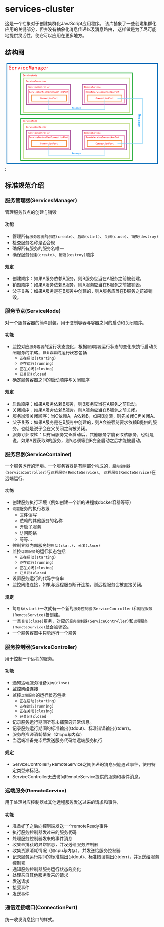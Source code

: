 # services-cluster
这是一个抽象对于创建集群化JavaScript应用程序。
该库抽象了一些创建集群化应用的关键部分，但并没有抽象化消息传递以及消息路由，
这样做是为了尽可能地提供灵活性，使它可以应用在更多地方。

## 结构图
![structure picture](./img/structure.gif);

## 标准规范介绍

### 服务管理器(ServicesManager)
管理服务节点的创建与销毁

#### 功能
* 管理所有`服务容器`的`创建(create)`、`启动(start)`、`关闭(close)`、`销毁(destroy)`
* 检查服务名称是否合规
* 确保所有服务的服务名唯一
* 确保服务`创建(create)`、`销毁(destroy)`顺序

#### 规定
* 创建顺序：如果A服务依赖B服务，则B服务应当在A服务之前被创建。
* 销毁顺序：如果A服务依赖B服务，则A服务应当在B服务之前被销毁。
* 父子关系：如果A服务是在B服务中创建的，则A服务应当在B服务之前被销毁。

### 服务节点(ServiceNode)
对一个服务容器的简单封装。用于控制容器与容器之间的启动和关闭顺序。

#### 功能
* 监控对应`服务容器`的运行状态变化，根据`服务容器`运行状态的变化来执行启动关闭服务的策略。`服务容器`的运行状态包括
    * `正在启动(starting)`
    * `正在运行(running)`
    * `正在关闭(closing)`
    * `已关闭(closed)`
* 确定服务容器之间的启动顺序与关闭顺序

#### 规定
* 启动顺序：如果A服务依赖B服务，则B服务应当在A服务之前启动。
* 关闭顺序：如果A服务依赖B服务，则A服务应当在B服务之前关闭。
* 服务崩溃关闭顺序：当C依赖A，A依赖B，如果B崩溃，则先关闭C再关闭A。
* 父子关系：如果A服务是在B服务中创建的，则A会被强制要求依赖B提供的服务。也就是说子会在父关闭之前被关闭。
* 服务可获取性：只有当服务完全启动后，其他服务才能获取该服务，也就是说，如果A要获取B的服务，则A必须等到B完全启动之后才能被启动。

### 服务容器(ServiceContainer)
一个服务运行的环境。一个服务容器是有两部分构成的，`服务控制器(ServiceController)`与`远程服务(RemoteService)`。
`远程服务(RemoteService)`在远端运行。

#### 功能
* 创建服务执行环境（例如创建一个新的进程或docker容器等等）
* `设置`服务的执行权限
    * 文件读写
    * 依赖的其他服务的名称
    * 开启子服务
    * 访问网络
    * 等等...
* 控制容器内部服务的`启动(start)`、`关闭(close)`
* 监控`远端服务`的运行状态包括
    * `正在启动(starting)`
    * `正在运行(running)`
    * `正在关闭(closing)`
    * `已关闭(closed)`
* 设置服务运行的代码字符串
* 监控网络连接，如果与远程服务断开连接，则远程服务会被直接关闭。

#### 规定
* 每`启动(start)`一次就有一个新的`服务控制器(ServiceController)`和`远程服务(RemoteService)`被创建。
* 一旦`关闭(close)`服务，对应的`服务控制器(ServiceController)`和`远程服务(RemoteService)`就会被销毁。
* 一个服务容器中只能运行一个服务

### 服务控制器(ServiceController)
用于控制一个远程的服务。

#### 功能
* 通知远端服务准备`关闭(close)`
* 监控网络连接
* 监控`远端服务`的运行状态包括
    * `正在启动(starting)`
    * `正在运行(running)`
    * `正在关闭(closing)`
    * `已关闭(closed)`
* 记录服务运行期间所有未捕获的异常信息。
* 记录服务运行期间的标准输出(stdout)、标准错误输出(stderr)。
* 服务的资源消耗情况（如cpu与内存）
* 当远端准备完毕后发送服务代码给远端服务执行

#### 规定
* ServiceController与RemoteService之间传递的消息只能通过事件，使用特定类型来标记。
* ServiceController无法访问RemoteService提供的服务和事件消息。


### 远端服务(RemoteService)
用于处理对应控制器或其他远程服务发送过来的请求和事件。

#### 功能
* 准备好了之后向控制端发送一个remoteReady事件
* 执行服务控制器发过来的服务代码
* 处理服务控制器发来的事件消息
* 收集未捕获的异常信息，并发送给服务控制器
* 收集资源消耗情况（如cpu与内存），并发送给服务控制器
* 记录服务运行期间的标准输出(stdout)、标准错误输出(stderr)，并发送给服务控制器
* 通知服务控制器服务运行状态的变化
* 处理来自其他服务发来的请求
* 发送请求
* 接受事件
* 发送事件


### 通信连接端口(ConnectionPort)
统一收发消息接口的样式。

